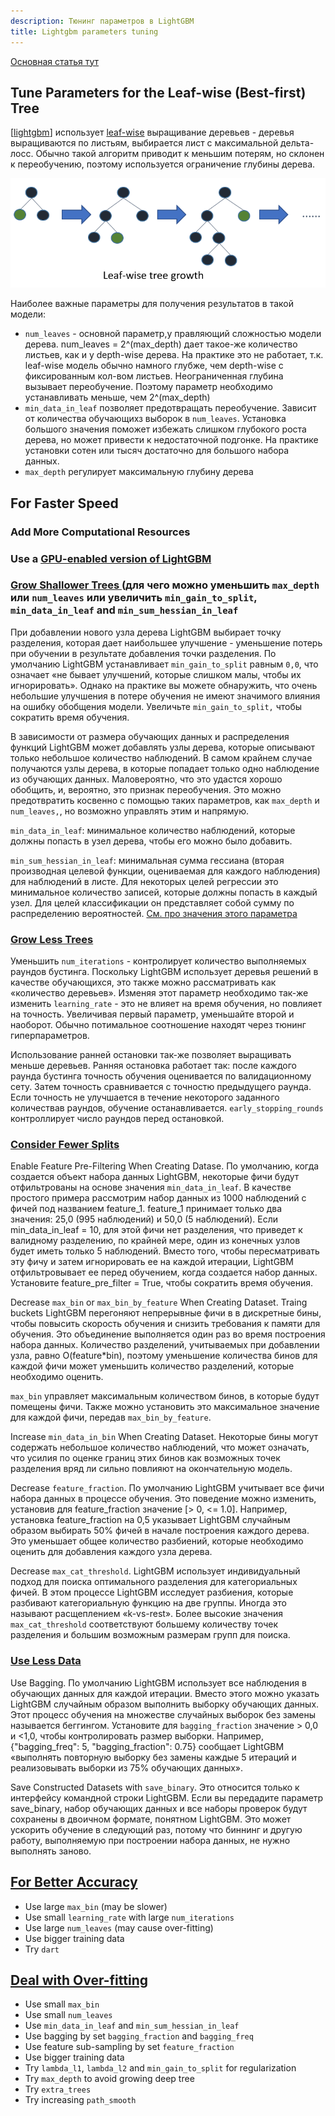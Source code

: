 ```yaml
---
description: Тюнинг параметров в LightGBM
title: Lightgbm parameters tuning
---
```

[Основная статья тут](https://lightgbm.readthedocs.io/en/latest/Parameters-Tuning.html)

## Tune Parameters for the Leaf-wise (Best-first) Tree

[[lightgbm]] использует [leaf-wise](https://lightgbm.readthedocs.io/en/latest/Features.html#leaf-wise-best-first-tree-growth) выращивание деревьев - деревья выращиваются по листьям, выбирается лист с максимальной дельта-лосс. Обычно такой алгоритм приводит к меньшим потерям, но склонен к переобучению, поэтому используется ограничение глубины дерева.

![leaf-wise](../attachments/2021-09-05-15-21-14.png)

Наиболее важные параметры для получения результатов в такой  модели:

- `num_leaves` - основной параметр,у правляющий сложностью модели дерева. num_leaves = 2^(max_depth) дает такое-же количество листьев, как и у depth-wise дерева. На практике это не работает, т.к. leaf-wise модель обычно намного глубже, чем depth-wise c фиксированным кол-вом листьев. Неограниченная глубина вызывает переобучение. Поэтому параметр необходимо устанавливать меньше, чем 2^(max_depth)
- `min_data_in_leaf` позволяет предотвращать переобучение. Зависит от количества обучающихз выборок в `num_leaves`. Установка большого значения поможет избежать слишком глубокого роста дерева, но может привести к недостаточной подгонке. На практике установки сотен или тысяч достаточно для большого набора данных.
- `max_depth` регулирует максимальную глубину дерева

## For Faster Speed

### Add More Computational Resources 

### Use a [GPU-enabled version of LightGBM](https://lightgbm.readthedocs.io/en/latest/GPU-Tutorial.html)

### [Grow Shallower Trees ](https://lightgbm.readthedocs.io/en/latest/Parameters-Tuning.html#grow-shallower-trees)(для чего можно уменьшить `max_depth` или `num_leaves` или увеличить `min_gain_to_split`, `min_data_in_leaf` and `min_sum_hessian_in_leaf`

При добавлении нового узла дерева LightGBM выбирает точку разделения, которая дает наибольшее улучшение - уменьшение потерь при обучении в результате добавления точки разделения. По умолчанию LightGBM устанавливает `min_gain_to_split` равным `0,0`, что означает «не бывает улучшений, которые слишком малы, чтобы их игнорировать». Однако на практике вы можете обнаружить, что очень небольшие улучшения в потере обучения не имеют значимого влияния на ошибку обобщения модели. Увеличьте `min_gain_to_split,` чтобы сократить время обучения.

В зависимости от размера обучающих данных и распределения функций LightGBM может добавлять узлы дерева, которые описывают только небольшое количество наблюдений. В самом крайнем случае получаются узлы дерева, в которые попадает только одно наблюдение из обучающих данных. Маловероятно, что это удастся хорошо обобщить, и, вероятно, это признак переобучения. Это можно предотвратить косвенно с помощью таких параметров, как `max_depth` и `num_leaves,`, но возможно управлять этим и напрямую.

`min_data_in_leaf`: минимальное количество наблюдений, которые должны попасть в узел дерева, чтобы его можно было добавить.

`min_sum_hessian_in_leaf`: минимальная сумма гессиана (вторая производная целевой функции, оцениваемая для каждого наблюдения) для наблюдений в листе. Для некоторых целей регрессии это минимальное количество записей, которые должны попасть в каждый узел. Для целей классификации он представляет собой сумму по распределению вероятностей. [См. про значения этого параметра](https://stats.stackexchange.com/questions/317073/explanation-of-min-child-weight-in-xgboost-algorithm)

### [Grow Less Trees](https://lightgbm.readthedocs.io/en/latest/Parameters-Tuning.html#grow-less-trees)

Уменьшить `num_iterations` - контролирует количество выполняемых раундов бустинга. Поскольку LightGBM использует деревья решений в качестве обучающихся, это также можно рассматривать как «количество деревьев». Изменяя этот параметр необходимо так-же изменить `learning_rate` - это не влияет на время обучения, но повлияет на точность. Увеличивая первый параметр, уменьшайте второй и наоборот. Обычно потимальное соотношение находят через тюнинг гиперпараметров.

Использование ранней остановки так-же позволяет выращивать меньше деревьев. Ранняя остановка работает так: после каждого раунда бустинга точность обучения оценивается по валидационному сету. Затем точность сравнивается с точностю предыдущего раунда. Если точность не улучшается в течение некоторого заданного количествав раундов, обучение останавливается. `early_stopping_rounds` контроллирует число раундов перед остановкой.

### [Consider Fewer Splits](https://lightgbm.readthedocs.io/en/latest/Parameters-Tuning.html#consider-fewer-splits)

Enable Feature Pre-Filtering When Creating Datase. По умолчанию, когда создается объект набора данных LightGBM, некоторые фичи будут отфильтрованы на основе значения `min_data_in_leaf`. В качестве простого примера рассмотрим набор данных из 1000 наблюдений с фичей под названием feature_1. feature_1 принимает только два значения: 25,0 (995 наблюдений) и 50,0 (5 наблюдений). Если min_data_in_leaf = 10, для этой фичи нет разделения, что приведет к валидному разделению, по крайней мере, один из конечных узлов будет иметь только 5 наблюдений. Вместо того, чтобы пересматривать эту фичу и затем игнорировать ее на каждой итерации, LightGBM отфильтровывает ее перед обучением, когда создается набор данных. Установите feature_pre_filter = True, чтобы сократить время обучения.

Decrease `max_bin` or `max_bin_by_feature` When Creating Dataset. Traing buckets LightGBM перегоняют непрерывные фичи в в дискретные бины, чтобы повысить скорость обучения и снизить требования к памяти для обучения. Это объединение выполняется один раз во время построения набора данных. Количество разделений, учитываемых при добавлении узла, равно O(feature*bin), поэтому уменьшение количества бинов для каждой фичи может уменьшить количество разделений, которые необходимо оценить.

`max_bin` управляет максимальным количеством бинов, в которые будут помещены фичи. Также можно установить это максимальное значение для каждой фичи, передав `max_bin_by_feature`.

Increase `min_data_in_bin` When Creating Dataset. Некоторые бины могут содержать небольшое количество наблюдений, что может означать, что усилия по оценке границ этих бинов как возможных точек разделения вряд ли сильно повлияют на окончательную модель.

Decrease `feature_fraction`. По умолчанию LightGBM учитывает все фичи набора данных в процессе обучения. Это поведение можно изменить, установив для feature_fraction значение [> 0, <= 1.0]. Например, установка feature_fraction на 0,5 указывает LightGBM случайным образом выбирать 50% фичей в начале построения каждого дерева. Это уменьшает общее количество разбиений, которые необходимо оценить для добавления каждого узла дерева.

Decrease `max_cat_threshold`. LightGBM использует индивидуальный подход для поиска оптимального разделения для категориальных фичей. В этом процессе LightGBM исследует разбиения, которые разбивают категориальную функцию на две группы. Иногда это называют расщеплением «k-vs-rest». Более высокие значения `max_cat_threshold` соответствуют большему количеству точек разделения и большим возможным размерам групп для поиска.

### [Use Less Data](https://lightgbm.readthedocs.io/en/latest/Parameters-Tuning.html#use-less-data)

Use Bagging. По умолчанию LightGBM использует все наблюдения в обучающих данных для каждой итерации. Вместо этого можно указать LightGBM случайным образом выполнить выборку обучающих данных. Этот процесс обучения на множестве случайных выборок без замены называется беггингом. Установите для `bagging_fraction` значение > 0,0 и <1,0, чтобы контролировать размер выборки. Например, {"bagging_freq": 5, "bagging_fraction": 0.75} сообщает LightGBM «выполнять повторную выборку без замены каждые 5 итераций и реализовывать выборки из 75% обучающих данных».

Save Constructed Datasets with `save_binary`. Это относится только к интерфейсу командной строки LightGBM. Если вы передадите параметр save_binary, набор обучающих данных и все наборы проверок будут сохранены в двоичном формате, понятном LightGBM. Это может ускорить обучение в следующий раз, потому что биннинг и другую работу, выполняемую при построении набора данных, не нужно выполнять заново.

## [For Better Accuracy](https://lightgbm.readthedocs.io/en/latest/Parameters-Tuning.html#for-better-accuracy)

- Use large `max_bin` (may be slower)
- Use small `learning_rate` with large `num_iterations`
- Use large `num_leaves` (may cause over-fitting)
- Use bigger training data
- Try `dart`

## [Deal with Over-fitting](https://lightgbm.readthedocs.io/en/latest/Parameters-Tuning.html#deal-with-over-fitting)

- Use small `max_bin`
- Use small `num_leaves`
- Use `min_data_in_leaf` and `min_sum_hessian_in_leaf`
- Use bagging by set `bagging_fraction` and `bagging_freq`
- Use feature sub-sampling by set `feature_fraction`
- Use bigger training data
- Try `lambda_l1`, `lambda_l2` and `min_gain_to_split` for regularization
- Try `max_depth` to avoid growing deep tree
- Try `extra_trees`
- Try increasing `path_smooth`

[//begin]: # "Autogenerated link references for markdown compatibility"
[lightgbm]: lightgbm "Lightgbm"
[//end]: # "Autogenerated link references"